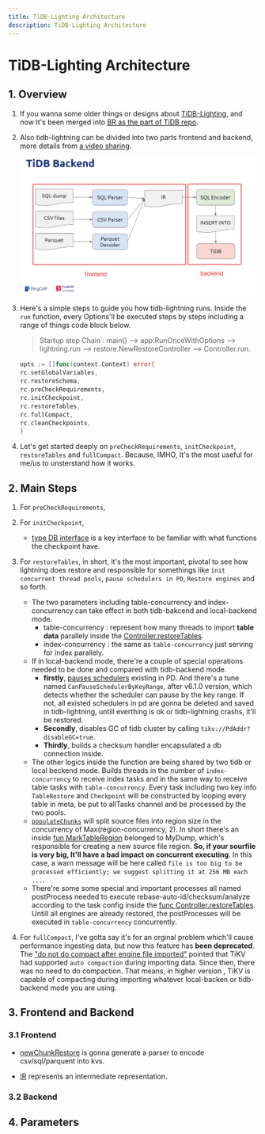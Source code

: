 ```yaml
---
title: TiDB-Lighting Architecture
description: TiDB-Lighting Architecture
---
```


# TiDB-Lighting Architecture

## 1. Overview

1. If you wanna some older things or designs about [TiDB-Lighting](https://github.com/pingcap/tidb-lightning), and now It's been merged into [BR as the part of  TiDB repo](https://github.com/pingcap/tidb/tree/master/br/cmd/tidb-lightning).

2. Also tidb-lightning can be divided into two parts frontend and backend, more details from [a video sharing](https://www.bilibili.com/video/BV1D5411L7z5/).

    ![01tidb-lightning-arch](../../../../../images/tidb/05TiDB-EcosystematicTools/5-7TiDB-Lightning/01tidb-lightning-arch.jpeg)

3. Here's a simple steps to guide you how tidb-lightning runs. Inside the `run` function, every Options'll be executed steps by steps including a range of things code block below.

    >Startup step Chain : main() --> app.RunOnceWithOptions --> lightning.run --> restore.NewRestoreController --> Controller.run.

    ```go
    opts := []func(context.Context) error{
    rc.setGlobalVariables,
    rc.restoreSchema,
    rc.preCheckRequirements,
    rc.initCheckpoint,
    rc.restoreTables,
    rc.fullCompact,
    rc.cleanCheckpoints,
    }
    ```

4. Let's get started deeply on `preCheckRequirements`, `initCheckpoint`, `restoreTables` and `fullCompact`. Because, IMHO, It's the most useful for me/us to unsterstand how it works.

## 2. Main Steps

1. For `preCheckRequirements`,

2. For `initCheckpoint`,

    * [type DB interface](https://github.com/pingcap/tidb/blob/eb35c773b512e4e00c42caf7f04ea7397d00c127/br/pkg/lightning/checkpoints/checkpoints.go#L511) is a key interface to be familiar with what functions the checkpoint have.

3. For `restoreTables`, in short, it's the most important, pivotal to see how lightning does restore and responsible for somethings like `init concurrent thread pools`, `pause schedulers in PD`, `Restore engines` and so forth.

    * The two parameters including table-concurrency and index-concurrency can take effect in both tidb-bakcend and local-backend mode.  
        * table-concurrency : represent how many threads to import **table data** parallely inside the [Controller.restoreTables](https://github.com/pingcap/tidb/blob/eb35c773b512e4e00c42caf7f04ea7397d00c127/br/pkg/lightning/restore/restore.go#L1440).  
        * index-concurrency : the same as `table-concurrency` just serving for index parallely.
    * If in local-backend mode, there're a couple of special operations needed to be done and compared with tidb-backend mode.
        * **firstly**, [pauses schedulers](https://github.com/pingcap/tidb/blob/eb35c773b512e4e00c42caf7f04ea7397d00c127/br/pkg/lightning/restore/restore.go#L1468-L1475) existing in PD. And there's a tune named `CanPauseSchedulerByKeyRange`, after v6.1.0 version, which detects whether the scheduler can pause by the key range. If not, all existed schedulers in pd are gonna be deleted and saved in tidb-lightning, untill everthing is ok or tidb-lightning crashs, it'll be restored.
        * **Secondly**, disables GC of tidb cluster by calling `tikv://PdAddr?disableGC=true`. 
        * **Thirdly**, builds a checksum handler encapsulated a db connection inside.  
    * The other logics inside the function are being shared by two tidb or local beckend mode. Builds threads in the number of `index-concurrency` to receive index tasks and in the same way to receive table tasks with `table-concurrency`. Every task including two key info `TableRestore` and `Checkpoint` will be constructed by looping every table in meta, be put to allTasks channel and be processed by the two pools.
    * [`populateChunks`](https://github.com/pingcap/tidb/blob/eb35c773b512e4e00c42caf7f04ea7397d00c127/br/pkg/lightning/restore/table_restore.go#L97) will split source files into region size in the concurrency of Max(region-concurrency, 2). In short there's an inside [fun MarkTableRegion](https://github.com/pingcap/tidb/blob/eb35c773b512e4e00c42caf7f04ea7397d00c127/br/pkg/lightning/mydump/region.go#L149) belonged to MyDump, which's responsible for creating a new source file region. **So, if your sourfile is very big, It'll have a bad impact on concurrent executing**. In this case, a warn message will be here called `file is too big to be processed efficiently; we suggest splitting it at 256 MB each ...`.
    * There're some some special and important processes all named postProcess needed to execute rebase-auto-id/checksum/analyze according to the task config inside the [func Controller.restoreTables](https://github.com/pingcap/tidb/blob/eb35c773b512e4e00c42caf7f04ea7397d00c127/br/pkg/lightning/restore/restore.go#L1574-L1584). Untill all engines are already restored, the postProcesses will be executed in `table-concurrency` concurrently.

4. For `fullCompact`, I've gotta say it's for an orginal problem which'll cause performance ingesting data, but now this feature has **been deprecated**. The ["do not do compact after engine file imported"](https://github.com/pingcap/tidb-lightning/pull/119/commits) pointed that TiKV had supported `auto compaction` during importing data. Since then, there was no need to do compaction. That means, in higher version , TiKV is capable of compacting during importing whatever local-backen or tidb-backend mode you are using.

## 3. Frontend and Backend

### 3.1 Frontend

* [newChunkRestore](https://github.com/pingcap/tidb/blob/5d2030e1d19629b71811c3f14514bad7ed63261a/br/pkg/lightning/restore/table_restore.go#L494) is gonna generate a parser to encode csv/sql/parquent into kvs.

* [IR](https://github.com/pingcap/tidb/blob/5d2030e1d19629b71811c3f14514bad7ed63261a/dumpling/export/ir.go#L16) represents an intermediate representation.

### 3.2 Backend

## 4. Parameters
